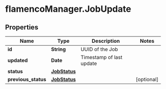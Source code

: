 # flamencoManager.JobUpdate

## Properties

Name | Type | Description | Notes
------------ | ------------- | ------------- | -------------
**id** | **String** | UUID of the Job | 
**updated** | **Date** | Timestamp of last update | 
**status** | [**JobStatus**](JobStatus.md) |  | 
**previous_status** | [**JobStatus**](JobStatus.md) |  | [optional] 


